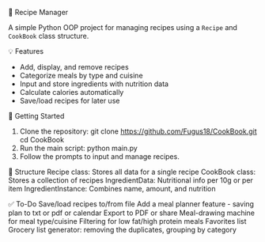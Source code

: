 🥘 Recipe Manager

A simple Python OOP project for managing recipes using a `Recipe` and `CookBook` class structure.

💡 Features

- Add, display, and remove recipes
- Categorize meals by type and cuisine
- Input and store ingredients with nutrition data
- Calculate calories automatically
- Save/load recipes for later use

🚀 Getting Started

1. Clone the repository:
   git clone https://github.com/Fugus18/CookBook.git
   cd CookBook
2. Run the main script:
   python main.py
3. Follow the prompts to input and manage recipes.

📂 Structure
Recipe class: Stores all data for a single recipe
CookBook class: Stores a collection of recipes
IngredientData: Nutritional info per 10g or per item
IngredientInstance: Combines name, amount, and nutrition

✅ To-Do
Save/load recipes to/from file
Add a meal planner feature - saving plan to txt or pdf or calendar
Export to PDF or share
Meal-drawing machine for meal type/cuisine
Filtering for low fat/high protein meals
Favorites list
Grocery list generator: removing the duplicates, grouping by category
